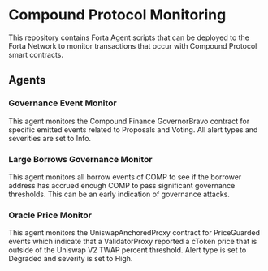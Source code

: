 # Compound Protocol Monitoring

This repository contains Forta Agent scripts that can be deployed to the Forta Network to monitor
transactions that occur with Compound Protocol smart contracts.

## Agents

### Governance Event Monitor

This agent monitors the Compound Finance GovernorBravo contract for specific emitted events related
to Proposals and Voting.  All alert types and severities are set to Info.

### Large Borrows Governance Monitor

This agent monitors all borrow events of COMP to see if the borrower address has accrued enough COMP
to pass significant governance thresholds. This can be an early indication of governance attacks.

### Oracle Price Monitor

This agent monitors the UniswapAnchoredProxy contract for PriceGuarded events which indicate that
a ValidatorProxy reported a cToken price that is outside of the Uniswap V2 TWAP percent threshold.
Alert type is set to Degraded and severity is set to High.
